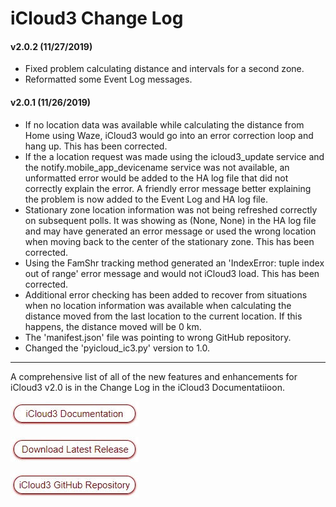 # iCloud3 Change Log

#### v2.0.2 (11/27/2019)

- Fixed problem calculating distance and intervals for a second zone.
- Reformatted some Event Log messages.

#### v2.0.1 (11/26/2019)

- If no location data was available while calculating the distance from Home using Waze, iCloud3 would go into an error correction loop and hang up. This has been corrected.
- If the a location request was made using the icloud3_update service and the notify.mobile_app_devicename service was not available, an unformatted error would be added to the HA log file that did not correctly explain the error. A friendly error message better explaining the problem is now added to the Event Log and HA log file.
- Stationary zone location information was not being refreshed correctly on subsequent polls. It was showing as (None, None) in the HA log file and may have generated an error message or used the wrong location when moving back to the center of the stationary zone. This has been corrected.
- Using the FamShr tracking method generated an 'IndexError: tuple index out of range' error message and would not iCloud3 load. This has been corrected.
- Additional error checking has been added to recover from situations when no location information was available when calculating the distance moved from the last location to the current location. If this happens, the distance moved will be 0 km.
- The 'manifest.json' file was pointing to wrong GitHub repository.
- Changed the 'pyicloud_ic3.py' version to 1.0.

---

A comprehensive list of all of the new features and enhancements for iCloud3 v2.0 is in the Change Log in the iCloud3 Documentatiioon.



[![button_documentation](docs/images/button_documentation.jpg)](https://gcobb321.github.io/icloud3/#/)

[![button_download_long](docs/images/button_download_long.jpg)](https://github.com/gcobb321/icloud3/releases)

[![button_github](docs/images/button_github.jpg)](https://github.com/gcobb321/icloud3)

